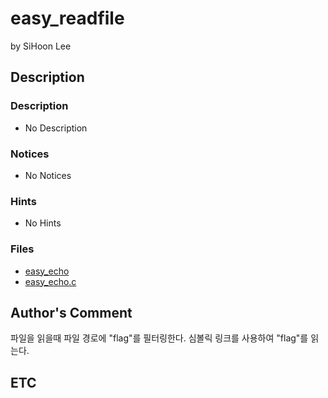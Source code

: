 # easy_readfile

by SiHoon Lee

## Description

### Description

* No Description

### Notices

* No Notices

### Hints

* No Hints

### Files

* [easy_echo](https://github.com/ajou-whois/1st-cyber-security-mini-ctf/blob/master/challenges/easy_echo/easy_echo)
* [easy_echo.c](https://github.com/ajou-whois/1st-cyber-security-mini-ctf/blob/master/challenges/easy_echo/easy_echo.c)

## Author's Comment

파일을 읽을때 파일 경로에 "flag"를 필터링한다.
심볼릭 링크를 사용하여 "flag"를 읽는다.

## ETC
